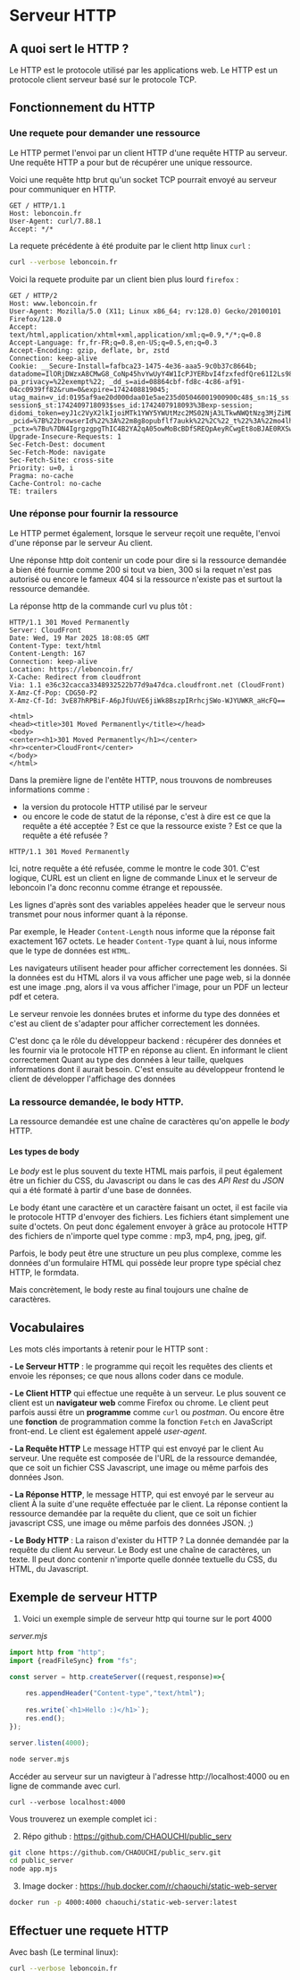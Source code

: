 # Serveur HTTP

## A quoi sert le HTTP ?
Le HTTP est le protocole utilisé par les applications web. Le HTTP est un protocole client serveur basé sur le protocole TCP.

## Fonctionnement du HTTP

### Une requete pour demander une ressource
Le HTTP permet l'envoi par un client HTTP d'une requête HTTP au serveur. Une requête HTTP a pour but de récupérer une unique ressource. 

Voici une requête http brut qu'un socket TCP pourrait envoyé au serveur pour communiquer en HTTP.
```http
GET / HTTP/1.1
Host: leboncoin.fr
User-Agent: curl/7.88.1
Accept: */*
```

La requete précédente à été produite par le client http linux `curl` :

```bash
curl --verbose leboncoin.fr
```

Voici la requete produite par un client bien plus lourd `firefox` :

```http
GET / HTTP/2
Host: www.leboncoin.fr
User-Agent: Mozilla/5.0 (X11; Linux x86_64; rv:128.0) Gecko/20100101 Firefox/128.0
Accept: text/html,application/xhtml+xml,application/xml;q=0.9,*/*;q=0.8
Accept-Language: fr,fr-FR;q=0.8,en-US;q=0.5,en;q=0.3
Accept-Encoding: gzip, deflate, br, zstd
Connection: keep-alive
Cookie: __Secure-Install=fafbca23-1475-4e36-aaa5-9c0b37c8664b; datadome=IlORjDWzxA8CMwG8_CoNp45hvYwUyY4W1IcPJYERbvI4fzxfedfQre61I2Ls98JMTGFKcSMoB0RIGG3IPXmozJNVNGTeubZpF0ij7vIyHxZfnUU6~Bg75jOuDCTyH_6v; pa_privacy=%22exempt%22; _dd_s=aid=08864cbf-fd8c-4c86-af91-04cc0939ff82&rum=0&expire=1742408819045; utag_main=v_id:0195af9ae20d000daa01e5ae235d05046001900900c48$_sn:1$_ss:1$_pn:1%3Bexp-session$_st:1742409718093$ses_id:1742407918093%3Bexp-session; didomi_token=eyJ1c2VyX2lkIjoiMTk1YWY5YWUtMzc2MS02NjA3LTkwNWQtNzg3MjZiMDdlNTllIiwiY3JlYXRlZCI6IjIwMjUtMDMtMTlUMTg6MTE6NTguNDU0WiIsInVwZGF0ZWQiOiIyMDI1LTAzLTE5VDE4OjExOjU4LjQ1NFoiLCJ2ZXJzaW9uIjpudWxsfQ==; _pcid=%7B%22browserId%22%3A%22m8g8opubflf7aukk%22%2C%22_t%22%3A%22mo4lh2f8%7Cm8g8oqv8%22%7D; _pctx=%7Bu%7DN4IgrgzgpgThIC4B2YA2qA05owMoBcBDfSREQpAeyRCwgEt8oBJAE0RXSwH18yBbSgBZUACwBMAMwAcAH37SA5tMoBHAG7SQAXyA
Upgrade-Insecure-Requests: 1
Sec-Fetch-Dest: document
Sec-Fetch-Mode: navigate
Sec-Fetch-Site: cross-site
Priority: u=0, i
Pragma: no-cache
Cache-Control: no-cache
TE: trailers

```

### Une réponse pour fournir la ressource
Le HTTP permet également, lorsque le serveur reçoit une requête, l'envoi d'une réponse par le serveur Au client. 

Une réponse http doit contenir un code pour dire si la ressource demandée a bien été fournie comme 200 si tout va bien, 300 si la requet n'est pas autorisé ou encore le fameux 404 si la ressource n'existe pas et surtout la ressource demandée.


La réponse http de la commande curl vu plus tôt :

```http
HTTP/1.1 301 Moved Permanently
Server: CloudFront
Date: Wed, 19 Mar 2025 18:08:05 GMT
Content-Type: text/html
Content-Length: 167
Connection: keep-alive
Location: https://leboncoin.fr/
X-Cache: Redirect from cloudfront
Via: 1.1 e36c32cacca3348932522b77d9a47dca.cloudfront.net (CloudFront)
X-Amz-Cf-Pop: CDG50-P2
X-Amz-Cf-Id: 3vE87hRPBiF-A6pJfUuVE6jiWk8BszpIRrhcjSWo-WJYUWKR_aHcFQ==

<html>
<head><title>301 Moved Permanently</title></head>
<body>
<center><h1>301 Moved Permanently</h1></center>
<hr><center>CloudFront</center>
</body>
</html>
```

Dans la première ligne de l'entête HTTP, nous trouvons de nombreuses informations comme :
- la version du protocole HTTP utilisé par le serveur 
- ou encore le code de statut de la réponse, c'est à dire est ce que la requête a été acceptée ? Est ce que la ressource existe ? Est ce que la requête a été refusée ? 

```
HTTP/1.1 301 Moved Permanently
```

Ici, notre requête a été refusée, comme le montre le code 301. C'est logique, CURL est un client en ligne de commande Linux et le serveur de leboncoin l'a donc reconnu comme étrange et repoussée.

Les lignes d'après sont des variables appelées header que le serveur nous transmet pour nous informer quant à la réponse. 

Par exemple, le Header `Content-Length` nous informe que la réponse fait exactement 167 octets. Le header `Content-Type` quant à lui, nous informe que le type de données est `HTML`. 

Les navigateurs utilisent header pour afficher correctement les données. Si la données est du HTML alors il va vous afficher une page web, si la donnée est une image .png, alors il va vous afficher l'image, pour un PDF un lecteur pdf et cetera. 

Le serveur renvoie les données brutes et informe du type des données et c'est au client de s'adapter pour afficher correctement les données. 

C'est donc ça le rôle du développeur backend :  récupérer des données et les fournir via le protocole HTTP en réponse au client. En informant le client correctement Quant au type des données à leur taille, quelques informations dont il aurait besoin. C'est ensuite au développeur frontend le client de développer l'affichage des données

### La ressource demandée, le body HTTP.
La ressource demandée est une chaîne de caractères qu'on appelle le *body* HTTP. 

#### Les types de body
Le *body* est le plus souvent du texte HTML mais parfois, il peut également être un fichier du CSS, du Javascript ou dans le cas des *API Rest* du *JSON* qui a été formaté à partir d'une base de données.

Le body étant une caractère et un caractère faisant un octet, il est facile via le protocole HTTP d'envoyer des fichiers. Les fichiers étant simplement une suite d'octets. On peut donc également envoyer à grâce au protocole HTTP des fichiers de n'importe quel type comme : mp3, mp4, png, jpeg, gif.

Parfois, le body peut être une structure un peu plus complexe, comme les données d'un formulaire HTML qui possède leur propre type spécial chez HTTP, le formdata. 

Mais concrètement, le body reste au final toujours une chaîne de caractères.

## Vocabulaires
Les mots clés importants à retenir pour le HTTP sont :

**- Le Serveur HTTP** : le programme qui reçoit les requêtes des clients et envoie les réponses; ce que nous allons coder dans ce module.

**- Le Client HTTP** qui effectue une requête à un serveur. Le plus souvent ce client est un **navigateur web** comme Firefox ou chrome. Le client peut parfois aussi être un **programme** comme `curl` ou *postman*. Ou encore être une **fonction** de programmation comme la fonction `Fetch` en JavaScript front-end. Le client est également appelé *user-agent*.

**- La Requête HTTP** Le message HTTP qui est envoyé par le client Au serveur. Une requête est composée de l'URL de la ressource demandée, que ce soit un fichier CSS Javascript, une image ou même parfois des données Json.

**- La Réponse HTTP**, le message HTTP, qui est envoyé par le serveur au client À la suite d'une requête effectuée par le client. La réponse contient la ressource demandée par la requête du client, que ce soit un fichier javascript CSS, une image ou même parfois des données JSON. ;)

**- Le Body HTTP** : La raison d'exister du HTTP ? La donnée demandée par la requête du client Au serveur. Le Body est une chaîne de caractères, un texte. Il peut donc contenir n'importe quelle donnée textuelle du CSS, du HTML, du Javascript.

## Exemple de serveur HTTP


1. Voici un exemple simple de serveur http qui tourne sur le port 4000

*server.mjs*
```js
import http from "http";
import {readFileSync} from "fs";

const server = http.createServer((request,response)=>{
    
    res.appendHeader("Content-type","text/html");
    
    res.write(`<h1>Hello :)</h1>`);
    res.end();
});

server.listen(4000);
```
```bash
node server.mjs
```

Accéder au serveur sur un navigteur à l'adresse http://localhost:4000 ou en ligne de commande avec curl.
```
curl --verbose localhost:4000
```

Vous trouverez un exemple complet ici : 

2. Répo github : https://github.com/CHAOUCHI/public_serv
```bash
git clone https://github.com/CHAOUCHI/public_serv.git
cd public_server
node app.mjs
```
3. Image docker :
https://hub.docker.com/r/chaouchi/static-web-server
```bash
docker run -p 4000:4000 chaouchi/static-web-server:latest
```




## Effectuer une requete HTTP

Avec bash (Le terminal linux):
```bash
curl --verbose leboncoin.fr
```

<!-- - Réponse HTTP - Envoyer au client
    - servir des données textuels
        - res.write() ; Content-type : text/plain
    - servir des données HTML
        - res.write() ; Content-type : text/html
    - servir un site web
        - req.url ; fs.readFile ; Content-type : dynamic; res.write()
    - servir du JSON
        - res.write() ; JSON.stringify ;Content-type : application/json
    - servir des fichiers; Buffer; Content-type : application/octet-stream
    
- Requete HTTP - Envoyer au serveur
    - récupérer du texte
        - fetch ; body : req.on("data")
    - récupérer du JSON
        - fetch ; body ; Content type application/json ;  req.on("data") JSON.parse
    - Récupérer des query-params : https://nodejs.org/api/all.html#all_url_class-urlsearchparams
    - Récupérer un formulaire
        - fetch ; body : formData ; Content type multipart/form-data
        -  req.on("data") (parse form Data)???? -->